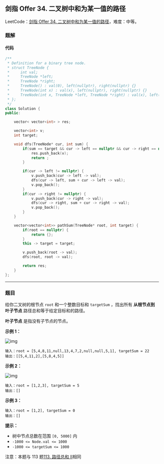 ## 剑指 Offer 34. 二叉树中和为某一值的路径

LeetCode：[剑指 Offer 34. 二叉树中和为某一值的路径](https://leetcode.cn/problems/er-cha-shu-zhong-he-wei-mou-yi-zhi-de-lu-jing-lcof/)，难度：中等。

### 题解

#### 代码

```c++
/**
 * Definition for a binary tree node.
 * struct TreeNode {
 *     int val;
 *     TreeNode *left;
 *     TreeNode *right;
 *     TreeNode() : val(0), left(nullptr), right(nullptr) {}
 *     TreeNode(int x) : val(x), left(nullptr), right(nullptr) {}
 *     TreeNode(int x, TreeNode *left, TreeNode *right) : val(x), left(left), right(right) {}
 * };
 */
class Solution {
public:

    vector< vector<int> > res;

    vector<int> v;
    int target;

    void dfs(TreeNode* cur, int sum) {
        if(sum == target && cur -> left == nullptr && cur -> right == nullptr) {
            res.push_back(v);
            return ;
        }

        if(cur -> left != nullptr) {
            v.push_back(cur -> left -> val);
            dfs(cur -> left, sum + cur -> left -> val);
            v.pop_back();
        }
        if(cur -> right != nullptr) {
            v.push_back(cur -> right -> val);
            dfs(cur -> right, sum + cur -> right -> val);
            v.pop_back();
        }
    }

    vector<vector<int>> pathSum(TreeNode* root, int target) {
        if(root == nullptr) {
            return {};
        }
        this -> target = target;

        v.push_back(root -> val);
        dfs(root, root -> val);

        return res;
    }
};
```



---



### 题目

给你二叉树的根节点 `root` 和一个整数目标和 `targetSum` ，找出所有 **从根节点到叶子节点** 路径总和等于给定目标和的路径。

**叶子节点** 是指没有子节点的节点。

 

**示例 1：**

![img](https://gitee.com/xwl66/leetcode/raw/master/image/jianZhiOffer34-pathsumii1.jpg)

```
输入：root = [5,4,8,11,null,13,4,7,2,null,null,5,1], targetSum = 22
输出：[[5,4,11,2],[5,8,4,5]]
```

**示例 2：**

![img](https://gitee.com/xwl66/leetcode/raw/master/image/jianZhiOffer34-pathsum2.jpg)

```
输入：root = [1,2,3], targetSum = 5
输出：[]
```

**示例 3：**

```
输入：root = [1,2], targetSum = 0
输出：[]
```

 

**提示：**

- 树中节点总数在范围 `[0, 5000]` 内
- `-1000 <= Node.val <= 1000`
- `-1000 <= targetSum <= 1000`

注意：本题与 113 题[113. 路径总和 II](https://leetcode.cn/problems/path-sum-ii/)相同


